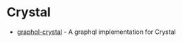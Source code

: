 # Crystal

- [graphql-crystal](https://github.com/ziprandom/graphql-crystal) - A graphql implementation for Crystal
